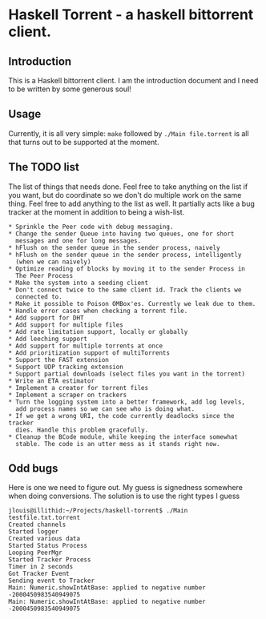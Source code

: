 Haskell Torrent - a haskell bittorrent client.
==========

Introduction
----------

This is a Haskell bittorrent client. I am the introduction document
and I need to be written by some generous soul!

Usage
-----------------

Currently, it is all very simple: `make` followed by `./Main
file.torrent` is all that turns out to be supported at the moment.

The TODO list
-----------------

The list of things that needs done. Feel free to take anything on the
list if you want, but do coordinate so we don't do multiple work on
the same thing. Feel free to add anything to the list as well. It
partially acts like a bug tracker at the moment in addition to being a
wish-list.

    * Sprinkle the Peer code with debug messaging.
    * Change the sender Queue into having two queues, one for short
      messages and one for long messages.
    * hFlush on the sender queue in the sender process, naively
    * hFlush on the sender queue in the sender process, intelligently
      (when we can naively)
    * Optimize reading of blocks by moving it to the sender Process in
      The Peer Process
    * Make the system into a seeding client
    * Don't connect twice to the same client id. Track the clients we
      connected to.
    * Make it possible to Poison OMBox'es. Currently we leak due to them.
    * Handle error cases when checking a torrent file.
    * Add support for DHT
    * Add support for multiple files
    * Add rate limitation support, locally or globally
    * Add leeching support
    * Add support for multiple torrents at once
    * Add prioritization support of multiTorrents
    * Support the FAST extension
    * Support UDP tracking extension
    * Support partial downloads (select files you want in the torrent)
    * Write an ETA estimator
    * Implement a creator for torrent files
    * Implement a scraper on trackers
    * Turn the logging system into a better framework, add log levels,
      add process names so we can see who is doing what.
    * If we get a wrong URI, the code currently deadlocks since the tracker
      dies. Handle this problem gracefully.
    * Cleanup the BCode module, while keeping the interface somewhat
      stable. The code is an utter mess as it stands right now.


Odd bugs
--------

Here is one we need to figure out. My guess is signedness somewhere
when doing conversions. The solution is to use the right types I guess

    jlouis@illithid:~/Projects/haskell-torrent$ ./Main testfile.txt.torrent
    Created channels
    Started logger
    Created various data
    Started Status Process
    Looping PeerMgr
    Started Tracker Process
    Timer in 2 seconds
    Got Tracker Event
    Sending event to Tracker
    Main: Numeric.showIntAtBase: applied to negative number -2000450983540949075
    Main: Numeric.showIntAtBase: applied to negative number -2000450983540949075


